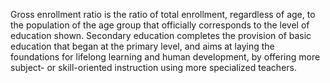 Gross enrollment ratio is the ratio of total enrollment, regardless of age, to the population of the age group that officially corresponds to the level of education shown. Secondary education completes the provision of basic education that began at the primary level, and aims at laying the foundations for lifelong learning and human development, by offering more subject- or skill-oriented instruction using more specialized teachers.